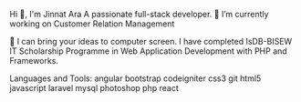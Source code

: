 Hi 👋, I'm Jinnat Ara
A passionate full-stack developer.
🔭 I’m currently working on Customer Relation Management

📄 I can bring your ideas to computer screen. I have completed IsDB-BISEW IT Scholarship Programme in Web Application Development with PHP and Frameworks.


Languages and Tools:
angular bootstrap codeigniter css3 git html5 javascript laravel mysql photoshop php react


